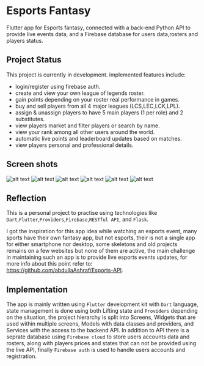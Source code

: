 # Esports Fantasy
Flutter app for Esports fantasy, connected with a back-end Python API to provide live events data, and a Firebase database for users data,rosters and players status.

## Project Status
This project is currently in development. implemented features include:
- login/register using firebase auth.
- create and view your own league of legends roster.
- gain points depending on your roster real performance in games.
- buy and sell players from all 4 major leagues (LCS,LEC,LCK,LPL).
- assign & unassign players to have 5 main players (1 per role) and 2 substitutes.
- view players market and filter players or search by name.
- view your rank among all other users around the world.
- automatic live points and leaderboard updates based on matches.
- view players personal and professional details.

## Screen shots
![alt text](https://i.postimg.cc/PqCqpXBg/login-pixel-quite-black-portrait.png)
![alt text](https://i.postimg.cc/W1W31Ffm/loading-pixel-quite-black-portrait.png)
![alt text](https://i.postimg.cc/hvB459fn/roster-pixel-quite-black-portrait.png)
![alt text](https://i.postimg.cc/TPB3r8xp/market-pixel-quite-black-portrait.png)
![alt text](https://i.postimg.cc/xCHT5sjg/player-details-pixel-quite-black-portrait.png)
![alt text](https://i.postimg.cc/6QWCTC33/leaderboard-pixel-quite-black-portrait.png)

## Reflection
This is a personal project to practise using technologies like `Dart`,`Flutter`,`Providers`,`Firebase`,`RESTful API`, and `Flask`.

I got the inspiration for this app idea while watching an esports event, many sports have their own fantasy app, but not esports, their is not a single app for either smartphone nor desktop, some skeletons and old projects remains on a few websites but none of them are active, the main challenge in maintaining such an app is to provide live esports events updates, for more info about this point refer to: https://github.com/abdullaAshraf/Esports-API.

## Implementation
The app is mainly written using `Flutter` development kit with `Dart` language, state management is done using both Lifting state and `Providers` depending on the situation, the project hierarchy is split into Screens, Widgets that are used within multiple screens, Models with data classes and providers, and Services with the access to the backend API. In addition to API there is a seprate database using `Firebase cloud` to store users accounts data and rosters, along with players prices and states that can not be provided using the live API, finally `Firebase auth` is used to handle users accounts and registration.

